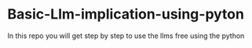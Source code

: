 # Basic-Llm-implication-using-pyton
In this repo you will get step by step to use the llms free using the python
